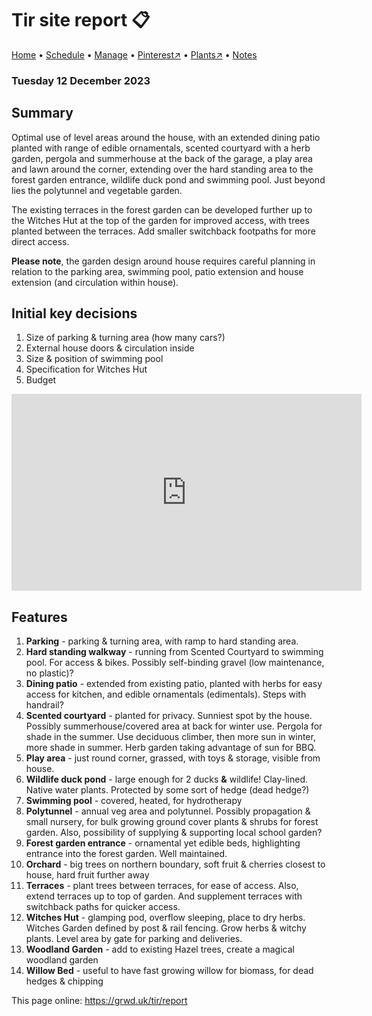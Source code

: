# Tir site report 📋

[Home](https://grwd.uk/tir/) • [Schedule](https://grwd.uk/tir/schedule) • [Manage](https://grwd.uk/tir/manage) • [Pinterest↗](https://pinterest.co.uk/NatureWorksGarden/tir/) • [Plants↗](https://grwd.cc/tir-plants) • [Notes](https://grwd.uk/tir/notes)

### Tuesday 12 December 2023

## Summary

Optimal use of level areas around the house, with an extended dining patio planted with range of edible ornamentals, scented courtyard with a herb garden, pergola and summerhouse at the back of the garage, a play area and lawn around the corner, extending over the hard standing area to the forest garden entrance, wildlife duck pond and swimming pool. Just beyond lies the polytunnel and vegetable garden.

The existing terraces in the forest garden can be developed further up to the Witches Hut at the top of the garden for improved access, with trees planted between the terraces. Add smaller switchback footpaths for more direct access.

**Please note**, the garden design around house requires careful planning in relation to the parking area, swimming pool, patio extension and house extension (and circulation within house). 

## Initial key decisions

1. Size of parking & turning area (how many cars?)
2. External house doors & circulation inside
3. Size & position of swimming pool
4. Specification for Witches Hut
5. Budget

<iframe width="560" height="315" src="https://www.youtube.com/embed/-jB9NZrWKlw?si=RFEoebopYxhMf3qX" title="YouTube video player" frameborder="0" allow="accelerometer; autoplay; clipboard-write; encrypted-media; gyroscope; picture-in-picture; web-share" allowfullscreen></iframe>

## Features

1. **Parking** - parking & turning area, with ramp to hard standing area.
2. **Hard standing walkway** - running from Scented Courtyard to swimming pool. For access & bikes. Possibly self-binding gravel (low maintenance, no plastic)?
3. **Dining patio** - extended from existing patio, planted with herbs for easy access for kitchen, and edible ornamentals (edimentals). Steps with handrail?
4. **Scented courtyard** - planted for privacy. Sunniest spot by the house. Possibly summerhouse/covered area at back for winter use. Pergola for shade in the summer. Use deciduous climber, then more sun in winter, more shade in summer. Herb garden taking advantage of sun for BBQ.
5. **Play area** - just round corner, grassed, with toys & storage, visible from house.
6. **Wildlife duck pond** - large enough for 2 ducks **&** wildlife! Clay-lined. Native water plants. Protected by some sort of hedge (dead hedge?) 
7. **Swimming pool** - covered, heated, for hydrotherapy
8. **Polytunnel** - annual veg area and polytunnel. Possibly propagation & small nursery, for bulk growing ground cover plants & shrubs for forest garden. Also, possibility of supplying & supporting local school garden?
9. **Forest garden entrance** - ornamental yet edible beds, highlighting entrance into the forest garden. Well maintained.
10. **Orchard** - big trees on northern boundary, soft fruit & cherries closest to house, hard fruit further away
11. **Terraces** - plant trees between terraces, for ease of access. Also, extend terraces up to top of garden. And supplement terraces with switchback paths for quicker access.
12. **Witches Hut** - glamping pod, overflow sleeping, place to dry herbs. Witches Garden defined by post & rail fencing. Grow herbs & witchy plants. Level area by gate for parking and deliveries. 
13. **Woodland Garden** - add to existing Hazel trees, create a magical woodland garden
14. **Willow Bed** - useful to have fast growing willow for biomass, for dead hedges & chipping

This page online: <https://grwd.uk/tir/report>
